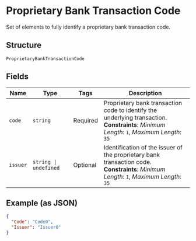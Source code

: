 
# Proprietary Bank Transaction Code

Set of elements to fully identify a proprietary bank transaction code.

## Structure

`ProprietaryBankTransactionCode`

## Fields

| Name | Type | Tags | Description |
|  --- | --- | --- | --- |
| `code` | `string` | Required | Proprietary bank transaction code to identify the underlying transaction.<br>**Constraints**: *Minimum Length*: `1`, *Maximum Length*: `35` |
| `issuer` | `string \| undefined` | Optional | Identification of the issuer of the proprietary bank transaction code.<br>**Constraints**: *Minimum Length*: `1`, *Maximum Length*: `35` |

## Example (as JSON)

```json
{
  "Code": "Code0",
  "Issuer": "Issuer0"
}
```

